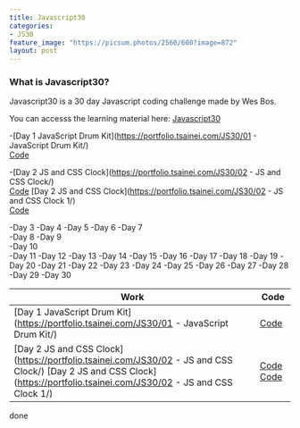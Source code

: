 ```yaml
---
title: Javascript30
categories:
- JS30
feature_image: "https://picsum.photos/2560/600?image=872"
layout: post
---
```


### What is Javascript30?

Javascript30 is a 30 day Javascript coding challenge made by Wes Bos.

You can accesss the learning material here: [Javascript30](https://javascript30.com/)

-[Day 1 JavaScript Drum Kit](https://portfolio.tsainei.com/JS30/01 - JavaScript Drum Kit/)  
[Code](https://github.com/tsainei/portfolio/tree/main/JS30/01%20-%20JavaScript%20Drum%20Kit)

-[Day 2 JS and CSS Clock](https://portfolio.tsainei.com/JS30/02 - JS and CSS Clock/)     
[Code](https://github.com/tsainei/portfolio/tree/main/JS30/02%20-%20JS%20and%20CSS%20Clock) 
[Day 2 JS and CSS Clock](https://portfolio.tsainei.com/JS30/02 - JS and CSS Clock 1/)  
[Code](https://github.com/tsainei/portfolio/tree/main/JS30/02%20-%20JS%20and%20CSS%20Clock%201)
 


-Day 3
-Day 4
-Day 5
-Day 6
-Day 7  
-Day 8
-Day 9  
-Day 10  
-Day 11
-Day 12
-Day 13
-Day 14
-Day 15
-Day 16
-Day 17
-Day 18
-Day 19
-Day 20
-Day 21
-Day 22
-Day 23
-Day 24
-Day 25
-Day 26
-Day 27
-Day 28
-Day 29
-Day 30


| Work                                                                                                                                                                       | Code                                                                                                                                                                                         |
|----------------------------------------------------------------------------------------------------------------------------------------------------------------------------|----------------------------------------------------------------------------------------------------------------------------------------------------------------------------------------------|
| [Day 1 JavaScript Drum Kit](https://portfolio.tsainei.com/JS30/01 - JavaScript Drum Kit/)                                                                                  | [Code](https://github.com/tsainei/portfolio/tree/main/JS30/01%20-%20JavaScript%20Drum%20Kit)                                                                                                 |
| [Day 2 JS and CSS Clock](https://portfolio.tsainei.com/JS30/02 - JS and CSS Clock/)  [Day 2 JS and CSS Clock](https://portfolio.tsainei.com/JS30/02 - JS and CSS Clock 1/) | [Code](https://github.com/tsainei/portfolio/tree/main/JS30/02%20-%20JS%20and%20CSS%20Clock)  [Code](https://github.com/tsainei/portfolio/tree/main/JS30/02%20-%20JS%20and%20CSS%20Clock%201) |


done